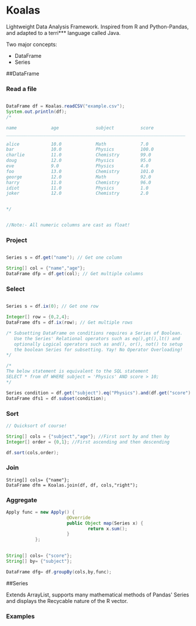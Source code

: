 Koalas
======

Lightweight Data Analysis Framework. Inspired from R and Python-Pandas, and adapted to a terri*** language called Java. 

Two major concepts:
* DataFrame
* Series



##DataFrame

### Read a file

```java

DataFrame df = Koalas.readCSV("example.csv");
System.out.println(df);
/*

name             age              subject          score            
____________________________________________________________________

alice            10.0             Math             7.0              
bar              10.0             Physics          100.0            
charlie          11.0             Chemistry        99.0             
doug             12.0             Physics          95.0             
eve              9.0              Physics          4.0              
foo              13.0             Chemistry        101.0            
george           12.0             Math             92.0             
harry            11.0             Chemistry        96.0             
idiot            11.0             Physics          1.0              
joker            12.0             Chemistry        2.0              


*/


//Note:- All numeric columns are cast as float!

```

### Project


```java

Series s = df.get("name"); // Get one column

String[] col = {"name","age"};
DataFrame dfp = df.get(col); // Get multiple columns
```

### Select

```java

Series s = df.ix(0); // Get one row

Integer[] row = {0,2,4};
DataFrame dfs = df.ix(row); // Get multiple rows

/* Subsetting DataFrame on conditions requires a Series of Boolean.
   Use the Series' Relational operators such as eq(),gt(),lt() and 
   optionally Logical operators such as and(), or(), not() to setup
   the boolean Series for subsetting. Yay! No Operator Overloading!
*/

/*
The below statement is equivalent to the SQL statement
SELECT * from df WHERE subject = 'Physics' AND score > 10;
*/

Series condition = df.get("subject").eq("Physics").and(df.get("score").gt(10.0f));
DataFrame dfs1 = df.subset(condition);

```

### Sort

```java
// Quicksort of course!

String[] cols = {"subject","age"}; //First sort by and then by
Integer[] order = {0,1}; //First ascending and then descending

df.sort(cols,order);
```

### Join

```
String[] cols= {"name"};
DataFrame dfm = Koalas.join(df, df, cols,"right");

```


### Aggregate

```java
Apply func = new Apply() {
                       @Override
                       public Object map(Series x) {
                               return x.sum();
                       }
           };
 

String[] cols= {"score"};
String[] by= {"subject"};

DataFrame dfg= df.groupBy(cols,by,func);
```

##Series


Extends ArrayList, supports many mathematical methods of Pandas' Series and displays the Recycable nature of the R vector. 
### Examples
